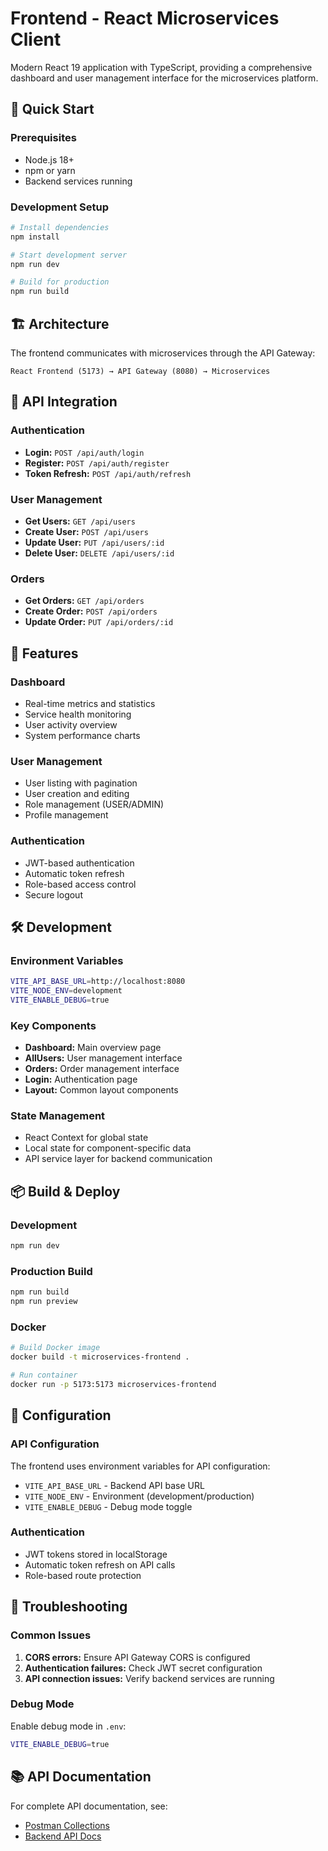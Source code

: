 # Frontend - React Microservices Client

Modern React 19 application with TypeScript, providing a comprehensive dashboard and user management interface for the microservices platform.

## 🚀 Quick Start

### Prerequisites
- Node.js 18+
- npm or yarn
- Backend services running

### Development Setup
```bash
# Install dependencies
npm install

# Start development server
npm run dev

# Build for production
npm run build
```

## 🏗️ Architecture

The frontend communicates with microservices through the API Gateway:

```
React Frontend (5173) → API Gateway (8080) → Microservices
```

## 🔗 API Integration

### Authentication
- **Login:** `POST /api/auth/login`
- **Register:** `POST /api/auth/register`
- **Token Refresh:** `POST /api/auth/refresh`

### User Management
- **Get Users:** `GET /api/users`
- **Create User:** `POST /api/users`
- **Update User:** `PUT /api/users/:id`
- **Delete User:** `DELETE /api/users/:id`

### Orders
- **Get Orders:** `GET /api/orders`
- **Create Order:** `POST /api/orders`
- **Update Order:** `PUT /api/orders/:id`

## 🎨 Features

### Dashboard
- Real-time metrics and statistics
- Service health monitoring
- User activity overview
- System performance charts

### User Management
- User listing with pagination
- User creation and editing
- Role management (USER/ADMIN)
- Profile management

### Authentication
- JWT-based authentication
- Automatic token refresh
- Role-based access control
- Secure logout

## 🛠️ Development

### Environment Variables
```bash
VITE_API_BASE_URL=http://localhost:8080
VITE_NODE_ENV=development
VITE_ENABLE_DEBUG=true
```

### Key Components
- **Dashboard:** Main overview page
- **AllUsers:** User management interface
- **Orders:** Order management interface
- **Login:** Authentication page
- **Layout:** Common layout components

### State Management
- React Context for global state
- Local state for component-specific data
- API service layer for backend communication

## 📦 Build & Deploy

### Development
```bash
npm run dev
```

### Production Build
```bash
npm run build
npm run preview
```

### Docker
```bash
# Build Docker image
docker build -t microservices-frontend .

# Run container
docker run -p 5173:5173 microservices-frontend
```

## 🔧 Configuration

### API Configuration
The frontend uses environment variables for API configuration:
- `VITE_API_BASE_URL` - Backend API base URL
- `VITE_NODE_ENV` - Environment (development/production)
- `VITE_ENABLE_DEBUG` - Debug mode toggle

### Authentication
- JWT tokens stored in localStorage
- Automatic token refresh on API calls
- Role-based route protection

## 🐛 Troubleshooting

### Common Issues
1. **CORS errors:** Ensure API Gateway CORS is configured
2. **Authentication failures:** Check JWT secret configuration
3. **API connection issues:** Verify backend services are running

### Debug Mode
Enable debug mode in `.env`:
```bash
VITE_ENABLE_DEBUG=true
```

## 📚 API Documentation

For complete API documentation, see:
- [Postman Collections](../postman/README.md)
- [Backend API Docs](http://localhost:8080/swagger-ui.html)